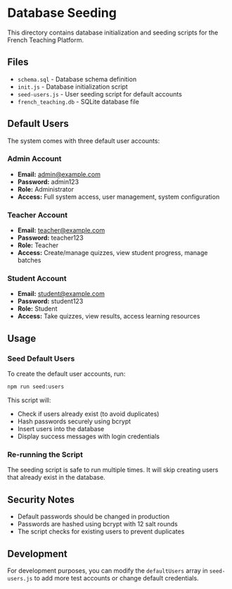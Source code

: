 # Database Seeding

This directory contains database initialization and seeding scripts for the French Teaching Platform.

## Files

- `schema.sql` - Database schema definition
- `init.js` - Database initialization script
- `seed-users.js` - User seeding script for default accounts
- `french_teaching.db` - SQLite database file

## Default Users

The system comes with three default user accounts:

### Admin Account
- **Email:** admin@example.com
- **Password:** admin123
- **Role:** Administrator
- **Access:** Full system access, user management, system configuration

### Teacher Account
- **Email:** teacher@example.com
- **Password:** teacher123
- **Role:** Teacher
- **Access:** Create/manage quizzes, view student progress, manage batches

### Student Account
- **Email:** student@example.com
- **Password:** student123
- **Role:** Student
- **Access:** Take quizzes, view results, access learning resources

## Usage

### Seed Default Users

To create the default user accounts, run:

```bash
npm run seed:users
```

This script will:
- Check if users already exist (to avoid duplicates)
- Hash passwords securely using bcrypt
- Insert users into the database
- Display success messages with login credentials

### Re-running the Script

The seeding script is safe to run multiple times. It will skip creating users that already exist in the database.

## Security Notes

- Default passwords should be changed in production
- Passwords are hashed using bcrypt with 12 salt rounds
- The script checks for existing users to prevent duplicates

## Development

For development purposes, you can modify the `defaultUsers` array in `seed-users.js` to add more test accounts or change default credentials.
